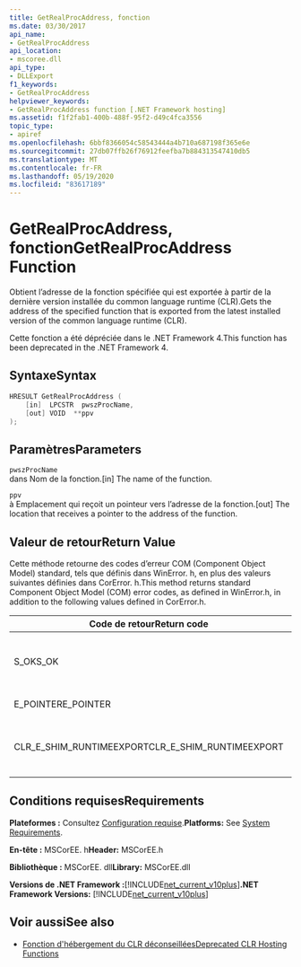 ```yaml
---
title: GetRealProcAddress, fonction
ms.date: 03/30/2017
api_name:
- GetRealProcAddress
api_location:
- mscoree.dll
api_type:
- DLLExport
f1_keywords:
- GetRealProcAddress
helpviewer_keywords:
- GetRealProcAddress function [.NET Framework hosting]
ms.assetid: f1f2fab1-400b-488f-95f2-d49c4fca3556
topic_type:
- apiref
ms.openlocfilehash: 6bbf8366054c58543444a4b710a687198f365e6e
ms.sourcegitcommit: 27db07ffb26f76912feefba7b884313547410db5
ms.translationtype: MT
ms.contentlocale: fr-FR
ms.lasthandoff: 05/19/2020
ms.locfileid: "83617189"
---
```

# <a name="getrealprocaddress-function"></a><span data-ttu-id="05964-102">GetRealProcAddress, fonction</span><span class="sxs-lookup"><span data-stu-id="05964-102">GetRealProcAddress Function</span></span>
<span data-ttu-id="05964-103">Obtient l’adresse de la fonction spécifiée qui est exportée à partir de la dernière version installée du common language runtime (CLR).</span><span class="sxs-lookup"><span data-stu-id="05964-103">Gets the address of the specified function that is exported from the latest installed version of the common language runtime (CLR).</span></span>  
  
 <span data-ttu-id="05964-104">Cette fonction a été dépréciée dans le .NET Framework 4.</span><span class="sxs-lookup"><span data-stu-id="05964-104">This function has been deprecated in the .NET Framework 4.</span></span>  
  
## <a name="syntax"></a><span data-ttu-id="05964-105">Syntaxe</span><span class="sxs-lookup"><span data-stu-id="05964-105">Syntax</span></span>  
  
```cpp  
HRESULT GetRealProcAddress (  
    [in]  LPCSTR  pwszProcName,
    [out] VOID  **ppv  
);  
```  
  
## <a name="parameters"></a><span data-ttu-id="05964-106">Paramètres</span><span class="sxs-lookup"><span data-stu-id="05964-106">Parameters</span></span>  
 `pwszProcName`  
 <span data-ttu-id="05964-107">dans Nom de la fonction.</span><span class="sxs-lookup"><span data-stu-id="05964-107">[in] The name of the function.</span></span>  
  
 `ppv`  
 <span data-ttu-id="05964-108">à Emplacement qui reçoit un pointeur vers l’adresse de la fonction.</span><span class="sxs-lookup"><span data-stu-id="05964-108">[out] The location that receives a pointer to the address of the function.</span></span>  
  
## <a name="return-value"></a><span data-ttu-id="05964-109">Valeur de retour</span><span class="sxs-lookup"><span data-stu-id="05964-109">Return Value</span></span>  
 <span data-ttu-id="05964-110">Cette méthode retourne des codes d’erreur COM (Component Object Model) standard, tels que définis dans WinError. h, en plus des valeurs suivantes définies dans CorError. h.</span><span class="sxs-lookup"><span data-stu-id="05964-110">This method returns standard Component Object Model (COM) error codes, as defined in WinError.h, in addition to the following values defined in CorError.h.</span></span>  
  
|<span data-ttu-id="05964-111">Code de retour</span><span class="sxs-lookup"><span data-stu-id="05964-111">Return code</span></span>|<span data-ttu-id="05964-112">Description</span><span class="sxs-lookup"><span data-stu-id="05964-112">Description</span></span>|  
|-----------------|-----------------|  
|<span data-ttu-id="05964-113">S_OK</span><span class="sxs-lookup"><span data-stu-id="05964-113">S_OK</span></span>|<span data-ttu-id="05964-114">La commande s'est correctement terminée.</span><span class="sxs-lookup"><span data-stu-id="05964-114">The method completed successfully.</span></span>|  
|<span data-ttu-id="05964-115">E_POINTER</span><span class="sxs-lookup"><span data-stu-id="05964-115">E_POINTER</span></span>|<span data-ttu-id="05964-116">`ppv` n'est pas valide.</span><span class="sxs-lookup"><span data-stu-id="05964-116">`ppv` is not valid.</span></span>|  
|<span data-ttu-id="05964-117">CLR_E_SHIM_RUNTIMEEXPORT</span><span class="sxs-lookup"><span data-stu-id="05964-117">CLR_E_SHIM_RUNTIMEEXPORT</span></span>|<span data-ttu-id="05964-118">La fonction n’est pas exportée à partir du Runtime.</span><span class="sxs-lookup"><span data-stu-id="05964-118">The function is not exported from the runtime.</span></span>|  
  
## <a name="requirements"></a><span data-ttu-id="05964-119">Conditions requises</span><span class="sxs-lookup"><span data-stu-id="05964-119">Requirements</span></span>  
 <span data-ttu-id="05964-120">**Plateformes :** Consultez [Configuration requise](../../get-started/system-requirements.md).</span><span class="sxs-lookup"><span data-stu-id="05964-120">**Platforms:** See [System Requirements](../../get-started/system-requirements.md).</span></span>  
  
 <span data-ttu-id="05964-121">**En-tête :** MSCorEE. h</span><span class="sxs-lookup"><span data-stu-id="05964-121">**Header:** MSCorEE.h</span></span>  
  
 <span data-ttu-id="05964-122">**Bibliothèque :** MSCorEE. dll</span><span class="sxs-lookup"><span data-stu-id="05964-122">**Library:** MSCorEE.dll</span></span>  
  
 <span data-ttu-id="05964-123">**Versions de .NET Framework :**[!INCLUDE[net_current_v10plus](../../../../includes/net-current-v10plus-md.md)]</span><span class="sxs-lookup"><span data-stu-id="05964-123">**.NET Framework Versions:** [!INCLUDE[net_current_v10plus](../../../../includes/net-current-v10plus-md.md)]</span></span>  
  
## <a name="see-also"></a><span data-ttu-id="05964-124">Voir aussi</span><span class="sxs-lookup"><span data-stu-id="05964-124">See also</span></span>

- [<span data-ttu-id="05964-125">Fonction d'hébergement du CLR déconseillées</span><span class="sxs-lookup"><span data-stu-id="05964-125">Deprecated CLR Hosting Functions</span></span>](deprecated-clr-hosting-functions.md)
